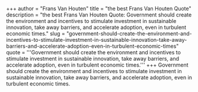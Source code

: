 +++
author = "Frans Van Houten"
title = "the best Frans Van Houten Quote"
description = "the best Frans Van Houten Quote: Government should create the environment and incentives to stimulate investment in sustainable innovation, take away barriers, and accelerate adoption, even in turbulent economic times."
slug = "government-should-create-the-environment-and-incentives-to-stimulate-investment-in-sustainable-innovation-take-away-barriers-and-accelerate-adoption-even-in-turbulent-economic-times"
quote = '''Government should create the environment and incentives to stimulate investment in sustainable innovation, take away barriers, and accelerate adoption, even in turbulent economic times.'''
+++
Government should create the environment and incentives to stimulate investment in sustainable innovation, take away barriers, and accelerate adoption, even in turbulent economic times.
